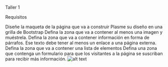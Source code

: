 Taller 1

Requisitos

Diseñe la maqueta de la página que va a construir
Plasme su diseño en una grilla de Bootstrap
Defina la zona que va a contener al menos una imagen y muéstrela.
Defina la zona que va a contener información en forma de párrafos. Ese texto debe tener al menos un enlace a una página externa.
Defina la zona que va a contener una lista de elementos
Defina una zona que contenga un formulario para que los visitantes a la página se suscriban para recibir más información.
![alt text](![96afd06c-9484-45fd-a5ad-bd45c724b54d](https://github.com/Marti820/tallerHTML/assets/123657584/9a7a9313-3a49-4049-806f-000e6cb2852b)
)
